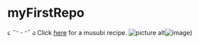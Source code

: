 # myFirstRepo
૮ ˶ᵔ ᵕ ᵔ˶ ა 
Click [here](https://www.youtube.com/watch?v=EuqQfguh7R4&t=161s) for a musubi recipe. 
![picture alt]([https://www.pinterest.fr/pin/697917273509254765/])![image](https://user-images.githubusercontent.com/77726756/188643086-26e95ed5-6d69-4ca4-a7c3-0197ea8c9236.png))
